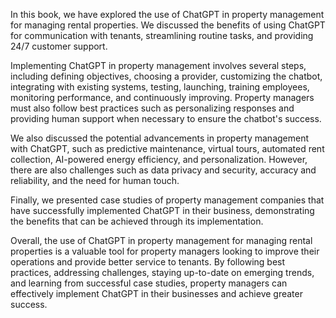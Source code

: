 
In this book, we have explored the use of ChatGPT in property management for managing rental properties. We discussed the benefits of using ChatGPT for communication with tenants, streamlining routine tasks, and providing 24/7 customer support.

Implementing ChatGPT in property management involves several steps, including defining objectives, choosing a provider, customizing the chatbot, integrating with existing systems, testing, launching, training employees, monitoring performance, and continuously improving. Property managers must also follow best practices such as personalizing responses and providing human support when necessary to ensure the chatbot's success.

We also discussed the potential advancements in property management with ChatGPT, such as predictive maintenance, virtual tours, automated rent collection, AI-powered energy efficiency, and personalization. However, there are also challenges such as data privacy and security, accuracy and reliability, and the need for human touch.

Finally, we presented case studies of property management companies that have successfully implemented ChatGPT in their business, demonstrating the benefits that can be achieved through its implementation.

Overall, the use of ChatGPT in property management for managing rental properties is a valuable tool for property managers looking to improve their operations and provide better service to tenants. By following best practices, addressing challenges, staying up-to-date on emerging trends, and learning from successful case studies, property managers can effectively implement ChatGPT in their businesses and achieve greater success.
